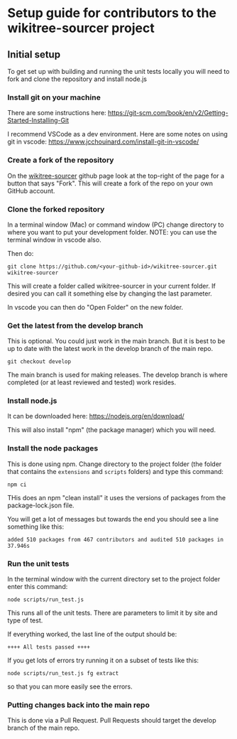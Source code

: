# Setup guide for contributors to the wikitree-sourcer project

## Initial setup

To get set up with building and running the unit tests locally you will need to fork and clone the repository and install node.js

### Install git on your machine

There are some instructions here: https://git-scm.com/book/en/v2/Getting-Started-Installing-Git

I recommend VSCode as a dev environment. Here are some notes on using git in vscode: https://www.jcchouinard.com/install-git-in-vscode/

### Create a fork of the repository

On the [wikitree-sourcer](https://github.com/RobPavey/wikitree-sourcer) github page look at the top-right of the page for a button that says "Fork". This will create a fork of the repo on your own GitHub account.

### Clone the forked repository

In a terminal window (Mac) or command window (PC) change directory to where you want to put your development folder. NOTE: you can use the terminal window in vscode also.

Then do:

`git clone https://github.com/<your-github-id>/wikitree-sourcer.git wikitree-sourcer`

This will create a folder called wikitree-sourcer in your current folder. If desired you can call it something else by changing the last parameter.

In vscode you can then do "Open Folder" on the new folder.

### Get the latest from the develop branch

This is optional. You could just work in the main branch. But it is best to be up to date with the latest work in the develop branch of the main repo.

`git checkout develop`

The main branch is used for making releases. The develop branch is where completed (or at least reviewed and tested) work resides.

### Install node.js

It can be downloaded here: https://nodejs.org/en/download/

This will also install "npm" (the package manager) which you will need.

### Install the node packages

This is done using npm. Change directory to the project folder (the folder that contains the `extensions` and `scripts` folders) and type this command:

`npm ci`

THis does an npm "clean install" it uses the versions of packages from the package-lock.json file.

You will get a lot of messages but towards the end you should see a line something like this:

`added 510 packages from 467 contributors and audited 510 packages in 37.946s`

### Run the unit tests

In the terminal window with the current directory set to the project folder enter this command:

`node scripts/run_test.js`

This runs all of the unit tests. There are parameters to limit it by site and type of test.

If everything worked, the last line of the output should be:

`++++ All tests passed ++++`

If you get lots of errors try running it on a subset of tests like this:

`node scripts/run_test.js fg extract`

so that you can more easily see the errors.

### Putting changes back into the main repo

This is done via a Pull Request. Pull Requests should target the develop branch of the main repo.
